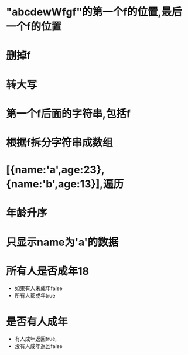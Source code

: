 #  "abcdewWfgf"的第一个f的位置,最后一个f的位置
# 删掉f
# 转大写
# 第一个f后面的字符串,包括f
# 根据f拆分字符串成数组


# [{name:'a',age:23},{name:'b',age:13}],遍历
# 年龄升序
# 只显示name为'a'的数据
# 所有人是否成年18
* 如果有人未成年false
* 所有人都成年true

# 是否有人成年
* 有人成年返回true,
* 没有人成年返回false